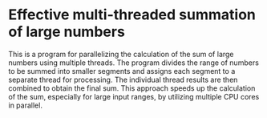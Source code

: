 # Effective multi-threaded summation of large numbers
This is a program for parallelizing the calculation of the sum of large numbers using multiple threads. 
The program divides the range of numbers to be summed into smaller segments and assigns each segment to a separate thread for processing.
The individual thread results are then combined to obtain the final sum. This approach speeds up the calculation of the sum, especially for large input ranges,
by utilizing multiple CPU cores in parallel.


